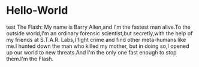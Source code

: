 # Hello-World
test
The Flash:
  My name is Barry Allen,and I'm the fastest man alive.To the outside world,I'm an ordinary forensic scientist,but secretly,with the help of my friends at S.T.A.R. Labs,I fight crime and find other meta-humans like me.I hunted down the man who killed my mother, but in doing so,I opened up our world to new threats.And I'm the only one fast enough to stop them.I'm the Flash.
